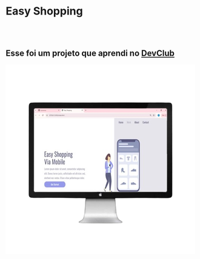 <h1>Easy Shopping</h1>
<br>
<br>
<h2> Esse foi um projeto que aprendi no <a href= "https://rodolfomori.com.br/devclub">DevClub</a> </h2><img src="https://github.com/ruanennes/css3/blob/main/demopc-removebg-preview.png?raw=true">
